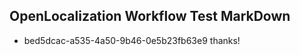 ## OpenLocalization Workflow Test MarkDown
* bed5dcac-a535-4a50-9b46-0e5b23fb63e9 thanks!

<!--HONumber=Aug16_HO4-->



